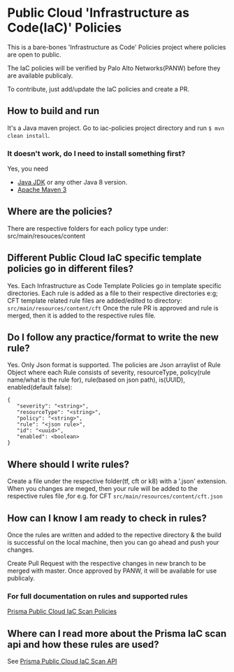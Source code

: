 # Public Cloud 'Infrastructure as Code(IaC)' Policies
This is a bare-bones 'Infrastructure as Code' Policies project where policies are open to public.

The IaC policies will be verified by Palo Alto Networks(PANW) before they are available publicaly.

To contribute, just add/update the IaC policies and create a PR.

## How to build and run

It's a Java maven project. Go to iac-policies project directory and run ```$ mvn clean install```. 


### It doesn't work, do I need to install something first?

Yes, you need

- [Java JDK](http://www.oracle.com/technetwork/java/javase/downloads/jdk8-downloads-2133151.html) or any other Java 8 version. 
- [Apache Maven 3](https://maven.apache.org/)


## Where are the policies?
There are respective folders for each policy type under:
    src/main/resouces/content
  

## Different Public Cloud IaC specific template policies go in different files?

Yes. Each Infrastructure as Code Template Policies go in template specific directories. Each rule is added as a file to their respective directories e:g; CFT template related rule files are added/edited to directory: ```src/main/resources/content/cft```
Once the rule PR is approved and rule is merged, then it is added to the respective rules file.

## Do I follow any practice/format to write the new rule?

Yes. Only Json format is supported. The policies are Json arraylist of Rule Object where each Rule consists of severity, resourceType, policy(rule name/what is the rule for), rule(based on json path), is(UUID), enabled(default false):
```
{
   "severity": "<string>",
   "resourceType": "<string>",
   "policy": "<string>",
   "rule": "<json rule>",
   "id": "<uuid>",
   "enabled": <boolean>
} 
```

## Where should I write rules?
Create a file under the respective folder(tf, cft or k8) with a '.json' extension. When you changes are meged, then your rule will be added to the respective rules file ,for e.g. for CFT ```src/main/resources/content/cft.json```

## How can I know I am ready to check in rules?

Once the rules are written and added to the repective directory & the build is successful on the local machine, then you can go ahead and push your changes.

Create Pull Request with the respective changes in new branch to be merged with master. Once approved by PANW, it will be available for use publicaly. 

### For full documentation on rules and supported rules
[Prisma Public Cloud IaC Scan Policies](https://iacscanapidoc.redlock.io/content)

## Where can I read more about the Prisma IaC scan api and how these rules are used?
See [Prisma Public Cloud IaC Scan API](https://iacscanapidoc.redlock.io/)

